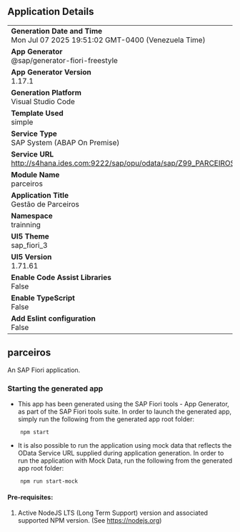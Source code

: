 ## Application Details
|               |
| ------------- |
|**Generation Date and Time**<br>Mon Jul 07 2025 19:51:02 GMT-0400 (Venezuela Time)|
|**App Generator**<br>@sap/generator-fiori-freestyle|
|**App Generator Version**<br>1.17.1|
|**Generation Platform**<br>Visual Studio Code|
|**Template Used**<br>simple|
|**Service Type**<br>SAP System (ABAP On Premise)|
|**Service URL**<br>http://s4hana.ides.com:9222/sap/opu/odata/sap/Z99_PARCEIROS_SRV|
|**Module Name**<br>parceiros|
|**Application Title**<br>Gestão de Parceiros|
|**Namespace**<br>trainning|
|**UI5 Theme**<br>sap_fiori_3|
|**UI5 Version**<br>1.71.61|
|**Enable Code Assist Libraries**<br>False|
|**Enable TypeScript**<br>False|
|**Add Eslint configuration**<br>False|

## parceiros

An SAP Fiori application.

### Starting the generated app

-   This app has been generated using the SAP Fiori tools - App Generator, as part of the SAP Fiori tools suite.  In order to launch the generated app, simply run the following from the generated app root folder:

```
    npm start
```

- It is also possible to run the application using mock data that reflects the OData Service URL supplied during application generation.  In order to run the application with Mock Data, run the following from the generated app root folder:

```
    npm run start-mock
```

#### Pre-requisites:

1. Active NodeJS LTS (Long Term Support) version and associated supported NPM version.  (See https://nodejs.org)


